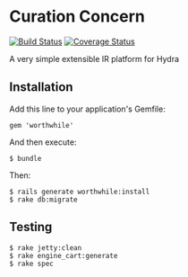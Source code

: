 # Curation Concern
[![Build Status](https://travis-ci.org/pulibrary/hydra-curation-concerns.png)](https://travis-ci.org/pulibrary/hydra-curation-concerns)
[![Coverage Status](https://img.shields.io/coveralls/pulibrary/hydra-curation-concerns.svg)](https://coveralls.io/r/pulibrary/hydra-curation-concerns?branch=master)

A very simple extensible IR platform for Hydra

## Installation

Add this line to your application's Gemfile:

    gem 'worthwhile'

And then execute:

    $ bundle

Then:

    $ rails generate worthwhile:install
    $ rake db:migrate

## Testing

    $ rake jetty:clean
    $ rake engine_cart:generate
    $ rake spec

